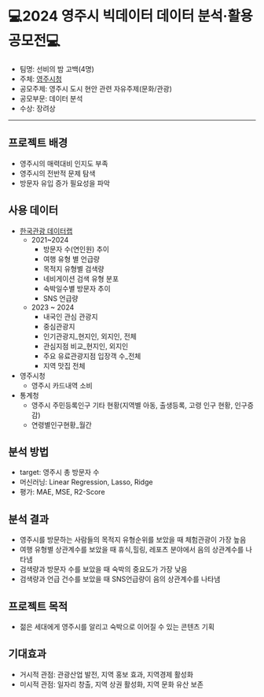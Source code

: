 # 💻2024 영주시 빅데이터 데이터 분석·활용 공모전💻
- 팀명: 선비의 밤 고백(4명)
- 주체: [영주시청](https://www.yeongju.go.kr/open_content/main/page.do?pageNo=1&pagePrvNxt=1&pageRef=0&pageOrder=0&step=258&parm_bod_uid=1143205&srchVoteType=-1&srchBgpUid=-1&srchKeyword=%EA%B3%B5%EB%AA%A8%EC%A0%84&srchEnable=-1&srchSDate=1990-01-01&srchColumn=bod_title&srchEDate=2100-01-01&mnu_uid=1521&)
- 공모주제: 영주시 도시 현안 관련 자유주제(문화/관광)
- 공모부문: 데이터 분석
- 수상: 장려상
-----
## 프로젝트 배경
- 영주시의 매력대비 인지도 부족
- 영주시의 전반적 문제 탐색
- 방문자 유입 증가 필요성을 파악

## 사용 데이터
- [한국관광 데이터랩](https://datalab.visitkorea.or.kr/datalab/portal/main/getMainForm.do)
  - 2021~2024
    - 방문자 수(연인원) 추이
    - 여행 유형 별 언급량
    - 목적지 유형별 검색량
    - 네비게이션 검색 유형 분포
    - 숙박일수별 방문자 추이
    - SNS 언급량 
  - 2023 ~ 2024
    - 내국인 관심 관광지
    - 중심관광지
    - 인기관광지_현지인, 외지인, 전체
    - 관심지점 비교_현지인, 외지인
    - 주요 유료관광지점 입장객 수_전체
    - 지역 맛집 전체
- 영주시청
  - 영주시 카드내역 소비
- 통계청
    - 영주시 주민등록인구 기타 현황(지역별 아동, 출생등록, 고령 인구 현황, 인구증감)
    - 연령별인구현황_월간
    
## 분석 방법
- target: 영주시 총 방문자 수
- 머신러닝: Linear Regression, Lasso, Ridge
- 평가: MAE, MSE, R2-Score
  
## 분석 결과
- 영주시를 방문하는 사람들의 목적지 유형순위를 보았을 때 체험관광이 가장 높음
- 여행 유형별 상관계수를 보았을 때 휴식,힐링, 레포츠 분야에서 음의 상관계수를 나타냄
- 검색량과 방문자 수를 보았을 때 숙박의 중요도가 가장 낮음
- 검색량과 언급 건수를 보았을 때 SNS언급량이 음의 상관계수를 나타냄
  
## 프로젝트 목적
- 젊은 세대에게 영주시를 알리고 숙박으로 이어질 수 있는 콘텐츠 기획
  
## 기대효과
- 거시적 관점: 관광산업 발전, 지역 홍보 효과, 지역경제 활성화
- 미시적 관점: 일자리 창출, 지역 상권 활성화, 지역 문화 유산 보존
